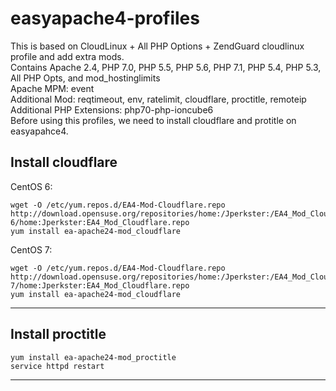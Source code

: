 easyapache4-profiles
=============
This is based on CloudLinux + All PHP Options + ZendGuard cloudlinux profile and add extra mods. <br>
Contains Apache 2.4, PHP 7.0, PHP 5.5, PHP 5.6, PHP 7.1, PHP 5.4, PHP 5.3, All PHP Opts, and mod_hostinglimits<br>
Apache MPM: event <br>
Additional Mod: reqtimeout, env, ratelimit, cloudflare, proctitle, remoteip<br>
Additional PHP Extensions: php70-php-ioncube6<br>
Before using this profiles, we need to install cloudflare and protitle on easyapahce4.

Install cloudflare
-----------
CentOS 6:
```
wget -O /etc/yum.repos.d/EA4-Mod-Cloudflare.repo http://download.opensuse.org/repositories/home:/Jperkster:/EA4_Mod_Cloudflare/CentOS-6/home:Jperkster:EA4_Mod_Cloudflare.repo
yum install ea-apache24-mod_cloudflare
```
CentOS 7:
```
wget -O /etc/yum.repos.d/EA4-Mod-Cloudflare.repo http://download.opensuse.org/repositories/home:/Jperkster:/EA4_Mod_Cloudflare/CentOS-7/home:Jperkster:EA4_Mod_Cloudflare.repo
yum install ea-apache24-mod_cloudflare
```
-----------
Install proctitle
-----------
```
yum install ea-apache24-mod_proctitle
service httpd restart
```
-----------
